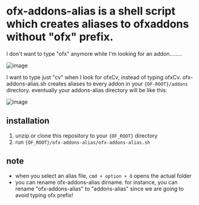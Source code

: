 ofx-addons-alias is a shell script which creates aliases to ofxaddons without "ofx" prefix.
================

I don't want to type "ofx" anymore while I'm looking for an addon........

![image](https://31.media.tumblr.com/d7f273534496832d4d468c54425da71a/tumblr_n0mvh0ktgU1s2up8jo1_1280.png)

I want to type just "cv" when I look for ofxCv, instead of typing ofxCv.
ofx-addons-alias.sh creates aliases to every addon in your `{OF-ROOT}/addons` directory. eventually your addons-alias directory will be like this:

![image](https://24.media.tumblr.com/f6c29d7574ae9bf16dc266342767bef4/tumblr_n0mvh0ktgU1s2up8jo2_r2_1280.png)


## installation
1. unzip or clone this repository to your `{OF_ROOT}` directory
2. run `{OF_ROOT}/ofx-addons-alias/ofx-addons-alias.sh`

## note
- when you select an alias file, `cmd + option + O` opens the actual folder
- you can rename ofx-addons-alias dirname. for instance, you can rename "ofx-addons-alias" to "addons-alias" since we are going to avoid typing ofx prefix!